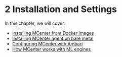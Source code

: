 2 Installation and Settings
===========================

In this chapter, we will cover:

- [Installing MCenter from Docker images](./2_1.md)
- [Installing MCenter agent on bare metal](./2_4.md)
- [Configuring MCenter with Ambari](./2_6.md)
- [How MCenter works with ML engines](./2_7.md)
